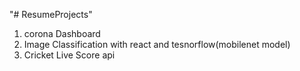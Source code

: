 "# ResumeProjects" 
1. corona Dashboard
2. Image Classification with react and tesnorflow(mobilenet model)
3. Cricket Live Score api